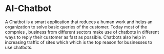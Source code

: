 # AI-Chatbot
A Chatbot is a smart application that reduces a human work and helps an organization to solve basic queries of the customer.
Today most of the compnies , business from different sectors make use of chatbots in different ways to  reply their customer as fast as possible.
Chatbots also help in increasing traffic of sites which which is the top reason for businesses to use chatbots.
